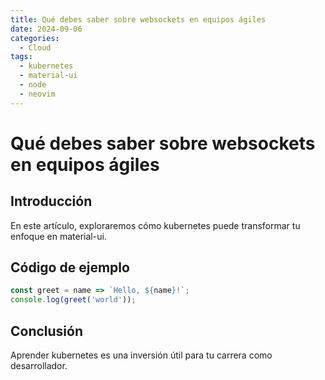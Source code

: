```yaml
---
title: Qué debes saber sobre websockets en equipos ágiles
date: 2024-09-06
categories:
  - Cloud
tags:
  - kubernetes
  - material-ui
  - node
  - neovim
---
```


# Qué debes saber sobre websockets en equipos ágiles

## Introducción

En este artículo, exploraremos cómo kubernetes puede transformar tu enfoque en material-ui.

## Código de ejemplo

```javascript
const greet = name => `Hello, ${name}!`;
console.log(greet('world'));
```

## Conclusión

Aprender kubernetes es una inversión útil para tu carrera como desarrollador.